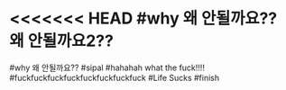 ﻿<<<<<<< HEAD
#why
왜 안될까요??
왜 안될까요2??
=======
﻿#why
왜 안될까요??
#sipal
#hahahah
what the fuck!!!!
#fuckfuckfuckfuckfuckfuckfuckfuck
#Life Sucks
#finish